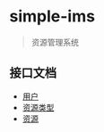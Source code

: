 # simple-ims

> 资源管理系统

## 接口文档

- [用户](./doc/user.md)
- [资源类型](./doc/resource_type.md)
- [资源](./doc/resource.md)
